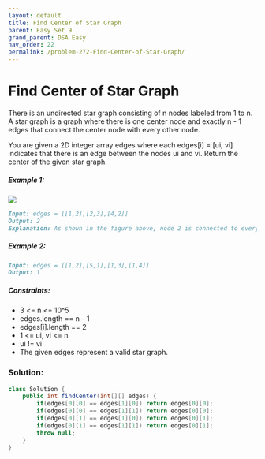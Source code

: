 ```yaml
---
layout: default
title: Find Center of Star Graph
parent: Easy Set 9
grand_parent: DSA Easy
nav_order: 22
permalink: /problem-272-Find-Center-of-Star-Graph/
---
```

# Find Center of Star Graph

There is an undirected star graph consisting of n nodes labeled from 1 to n. A star graph is a graph where there is one center node and exactly n - 1 edges that connect the center node with every other node.

You are given a 2D integer array edges where each edges[i] = [ui, vi] indicates that there is an edge between the nodes ui and vi. Return the center of the given star graph.

##### Example 1:
![](../../assets/images/ds/star_graph.png)
```markdown
Input: edges = [[1,2],[2,3],[4,2]]
Output: 2
Explanation: As shown in the figure above, node 2 is connected to every other node, so 2 is the center.
```
##### Example 2:
```markdown
Input: edges = [[1,2],[5,1],[1,3],[1,4]]
Output: 1
```
##### Constraints:
* 3 <= n <= 10^5
* edges.length == n - 1
* edges[i].length == 2
* 1 <= ui, vi <= n
* ui != vi
* The given edges represent a valid star graph.

### Solution:
```java
class Solution {
    public int findCenter(int[][] edges) {
        if(edges[0][0] == edges[1][0]) return edges[0][0];
        if(edges[0][0] == edges[1][1]) return edges[0][0];
        if(edges[0][1] == edges[1][0]) return edges[0][1];
        if(edges[0][1] == edges[1][1]) return edges[0][1];
        throw null;
    }
}
```